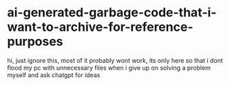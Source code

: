 # ai-generated-garbage-code-that-i-want-to-archive-for-reference-purposes
hi, just ignore this, most of it probably wont work, its only here so that i dont flood my pc with unnecessary files when i give up on solving a problem myself and ask chatgpt for ideas
